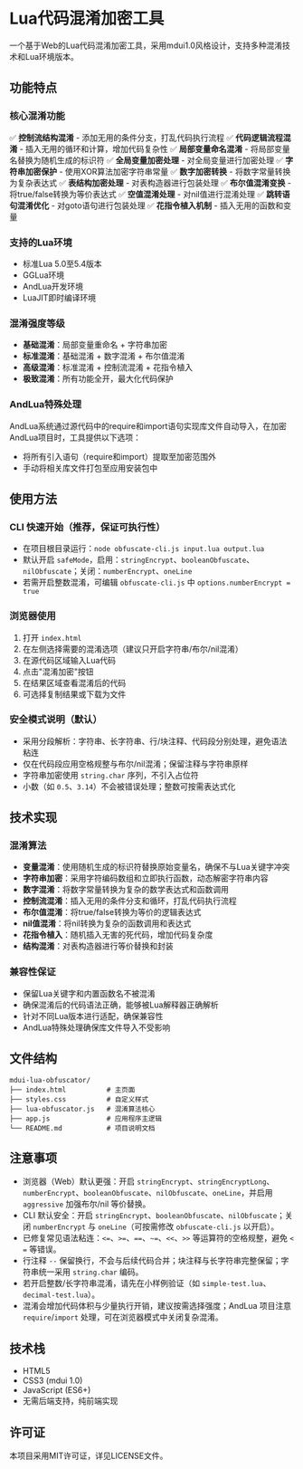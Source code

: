 # Lua代码混淆加密工具

一个基于Web的Lua代码混淆加密工具，采用mdui1.0风格设计，支持多种混淆技术和Lua环境版本。

## 功能特点

### 核心混淆功能
✅ **控制流结构混淆** - 添加无用的条件分支，打乱代码执行流程
✅ **代码逻辑流程混淆** - 插入无用的循环和计算，增加代码复杂性
✅ **局部变量命名混淆** - 将局部变量名替换为随机生成的标识符
✅ **全局变量加密处理** - 对全局变量进行加密处理
✅ **字符串加密保护** - 使用XOR算法加密字符串常量
✅ **数字加密转换** - 将数字常量转换为复杂表达式
✅ **表结构加密处理** - 对表构造器进行包装处理
✅ **布尔值混淆变换** - 将true/false转换为等价表达式
✅ **空值混淆处理** - 对nil值进行混淆处理
✅ **跳转语句混淆优化** - 对goto语句进行包装处理
✅ **花指令植入机制** - 插入无用的函数和变量

### 支持的Lua环境
- 标准Lua 5.0至5.4版本
- GGLua环境
- AndLua开发环境
- LuaJIT即时编译环境

### 混淆强度等级
- **基础混淆**：局部变量重命名 + 字符串加密
- **标准混淆**：基础混淆 + 数字混淆 + 布尔值混淆
- **高级混淆**：标准混淆 + 控制流混淆 + 花指令植入
- **极致混淆**：所有功能全开，最大化代码保护

### AndLua特殊处理
AndLua系统通过源代码中的require和import语句实现库文件自动导入，在加密AndLua项目时，工具提供以下选项：
- 将所有引入语句（require和import）提取至加密范围外
- 手动将相关库文件打包至应用安装包中

## 使用方法

### CLI 快速开始（推荐，保证可执行性）
- 在项目根目录运行：`node obfuscate-cli.js input.lua output.lua`
- 默认开启 `safeMode`，启用：`stringEncrypt`、`booleanObfuscate`、`nilObfuscate`；关闭：`numberEncrypt`、`oneLine`
- 若需开启整数混淆，可编辑 `obfuscate-cli.js` 中 `options.numberEncrypt = true`

### 浏览器使用
1. 打开 `index.html`
2. 在左侧选择需要的混淆选项（建议只开启字符串/布尔/nil混淆）
3. 在源代码区域输入Lua代码
4. 点击"混淆加密"按钮
5. 在结果区域查看混淆后的代码
6. 可选择复制结果或下载为文件

### 安全模式说明（默认）
- 采用分段解析：字符串、长字符串、行/块注释、代码段分别处理，避免语法粘连
- 仅在代码段应用空格规整与布尔/nil混淆；保留注释与字符串原样
- 字符串加密使用 `string.char` 序列，不引入占位符
- 小数（如 `0.5`、`3.14`）不会被错误处理；整数可按需表达式化

## 技术实现

### 混淆算法
- **变量混淆**：使用随机生成的标识符替换原始变量名，确保不与Lua关键字冲突
- **字符串加密**：采用字符编码数组和立即执行函数，动态解密字符串内容
- **数字混淆**：将数字常量转换为复杂的数学表达式和函数调用
- **控制流混淆**：插入无用的条件分支和循环，打乱代码执行流程
- **布尔值混淆**：将true/false转换为等价的逻辑表达式
- **nil值混淆**：将nil转换为复杂的函数调用和表达式
- **花指令植入**：随机插入无害的死代码，增加代码复杂度
- **结构混淆**：对表构造器进行等价替换和封装

### 兼容性保证
- 保留Lua关键字和内置函数名不被混淆
- 确保混淆后的代码语法正确，能够被Lua解释器正确解析
- 针对不同Lua版本进行适配，确保兼容性
- AndLua特殊处理确保库文件导入不受影响

## 文件结构
```
mdui-lua-obfuscator/
├── index.html          # 主页面
├── styles.css          # 自定义样式
├── lua-obfuscator.js   # 混淆算法核心
├── app.js              # 应用程序主逻辑
└── README.md           # 项目说明文档
```

## 注意事项

- 浏览器（Web）默认更强：开启 `stringEncrypt`、`stringEncryptLong`、`numberEncrypt`、`booleanObfuscate`、`nilObfuscate`、`oneLine`，并启用 `aggressive` 加强布尔/nil 等价替换。
- CLI 默认安全：开启 `stringEncrypt`、`booleanObfuscate`、`nilObfuscate`；关闭 `numberEncrypt` 与 `oneLine`（可按需修改 `obfuscate-cli.js` 以开启）。
- 已修复常见语法粘连：`<=`、`>=`、`==`、`~=`、`<<`、`>>` 等运算符的空格规整，避免 `< =` 等错误。
- 行注释 `--` 保留换行，不会与后续代码合并；块注释与长字符串完整保留；字符串统一采用 `string.char` 编码。
- 若开启整数/长字符串混淆，请先在小样例验证（如 `simple-test.lua`、`decimal-test.lua`）。
- 混淆会增加代码体积与少量执行开销，建议按需选择强度；AndLua 项目注意 `require`/`import` 处理，可在浏览器模式中关闭复杂混淆。

## 技术栈
- HTML5
- CSS3 (mdui 1.0)
- JavaScript (ES6+)
- 无需后端支持，纯前端实现

## 许可证
本项目采用MIT许可证，详见LICENSE文件。